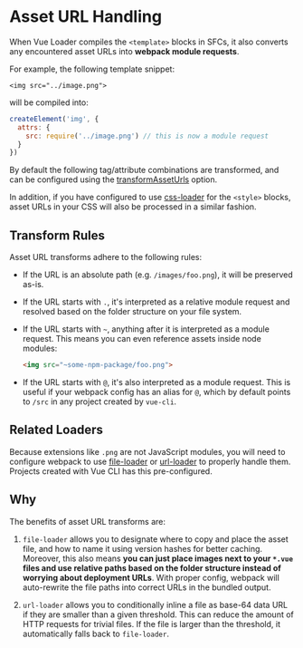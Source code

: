 # Asset URL Handling

When Vue Loader compiles the `<template>` blocks in SFCs, it also converts any encountered asset URLs into **webpack module requests**.

For example, the following template snippet:

``` vue
<img src="../image.png">
```

will be compiled into:

``` js
createElement('img', {
  attrs: {
    src: require('../image.png') // this is now a module request
  }
})
```

By default the following tag/attribute combinations are transformed, and can be configured using the [transformAssetUrls](../options.md#transformasseturls) option.

In addition, if you have configured to use [css-loader](https://github.com/webpack-contrib/css-loader) for the `<style>` blocks, asset URLs in your CSS will also be processed in a similar fashion.

## Transform Rules

Asset URL transforms adhere to the following rules:

- If the URL is an absolute path (e.g. `/images/foo.png`), it will be preserved as-is.

- If the URL starts with `.`, it's interpreted as a relative module request and resolved based on the folder structure on your file system.

- If the URL starts with `~`, anything after it is interpreted as a module request. This means you can even reference assets inside node modules:

  ``` html
  <img src="~some-npm-package/foo.png">
  ```

- If the URL starts with `@`, it's also interpreted as a module request. This is useful if your webpack config has an alias for `@`, which by default points to `/src` in any project created by `vue-cli`.

## Related Loaders

Because extensions like `.png` are not JavaScript modules, you will need to configure webpack to use [file-loader](https://github.com/webpack/file-loader) or [url-loader](https://github.com/webpack/url-loader) to properly handle them. Projects created with Vue CLI has this pre-configured.

## Why

The benefits of asset URL transforms are:

1. `file-loader` allows you to designate where to copy and place the asset file, and how to name it using version hashes for better caching. Moreover, this also means **you can just place images next to your `*.vue` files and use relative paths based on the folder structure instead of worrying about deployment URLs**. With proper config, webpack will auto-rewrite the file paths into correct URLs in the bundled output.

2. `url-loader` allows you to conditionally inline a file as base-64 data URL if they are smaller than a given threshold. This can reduce the amount of HTTP requests for trivial files. If the file is larger than the threshold, it automatically falls back to `file-loader`.
